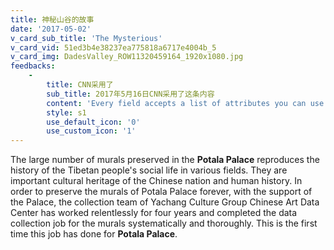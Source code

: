 ```yaml
---
title: 神秘山谷的故事
date: '2017-05-02'
v_card_sub_title: 'The Mysterious'
v_card_vid: 51ed3b4e38237ea775818a6717e4004b_5
v_card_img: DadesValley_ROW11320459164_1920x1080.jpg
feedbacks:
    -
        title: CNN采用了
        sub_title: 2017年5月16日CNN采用了这条内容
        content: 'Every field accepts a list of attributes you can use. Each field could share these common attributes, but particular fields might ignore them.'
        style: s1
        use_default_icon: '0'
        use_custom_icon: '1'
---
```


The large number of murals preserved in the **Potala Palace** reproduces the history of the Tibetan people's social life in various fields. They are important cultural heritage of the Chinese nation and human history. In order to preserve the murals of Potala Palace forever, with the support of the Palace, the collection team of Yachang Culture Group Chinese Art Data Center has worked relentlessly for four years and completed the data collection job for the murals systematically and thoroughly. This is the first time this job has done for **Potala Palace**.